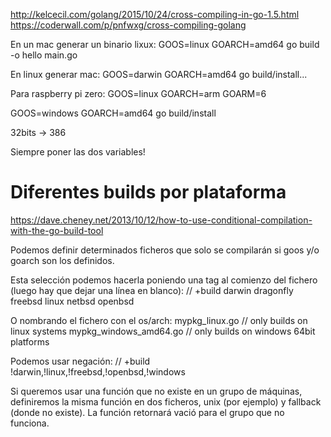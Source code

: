 http://kelcecil.com/golang/2015/10/24/cross-compiling-in-go-1.5.html
https://coderwall.com/p/pnfwxg/cross-compiling-golang

En un mac generar un binario lixux:
GOOS=linux GOARCH=amd64 go build -o hello main.go

En linux generar mac:
GOOS=darwin GOARCH=amd64 go build/install...

Para raspberry pi zero:
GOOS=linux GOARCH=arm GOARM=6

GOOS=windows GOARCH=amd64 go build/install

32bits -> 386

Siempre poner las dos variables!


# Diferentes builds por plataforma
https://dave.cheney.net/2013/10/12/how-to-use-conditional-compilation-with-the-go-build-tool

Podemos definir determinados ficheros que solo se compilarán si goos y/o goarch son los definidos.

Esta selección podemos hacerla poniendo una tag al comienzo del fichero (luego hay que dejar una línea en blanco):
// +build darwin dragonfly freebsd linux netbsd openbsd

O nombrando el fichero con el os/arch:
mypkg_linux.go         // only builds on linux systems
mypkg_windows_amd64.go // only builds on windows 64bit platforms

Podemos usar negación:
// +build !darwin,!linux,!freebsd,!openbsd,!windows


Si queremos usar una función que no existe en un grupo de máquinas, definiremos la misma función en dos ficheros, unix (por ejemplo) y fallback (donde no existe).
La función retornará vació para el grupo que no funciona.
